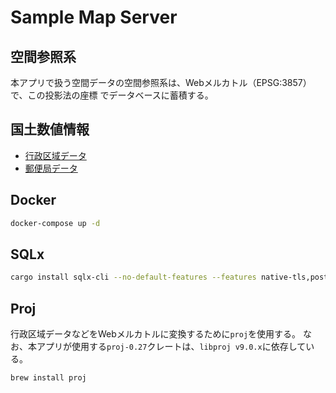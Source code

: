 # Sample Map Server

## 空間参照系

本アプリで扱う空間データの空間参照系は、Webメルカトル（EPSG:3857）で、この投影法の座標
でデータベースに蓄積する。

## 国土数値情報

* [行政区域データ](https://nlftp.mlit.go.jp/ksj/gml/datalist/KsjTmplt-N03-v3_1.html)
* [郵便局データ](https://nlftp.mlit.go.jp/ksj/gml/datalist/KsjTmplt-P30.html)

## Docker

```bash
docker-compose up -d
```

## SQLx

```bash
cargo install sqlx-cli --no-default-features --features native-tls,postgres
```

## Proj

行政区域データなどをWebメルカトルに変換するために`proj`を使用する。
なお、本アプリが使用する`proj-0.27`クレートは、`libproj v9.0.x`に依存している。

```bash
brew install proj
```
